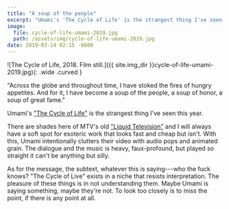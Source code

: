 ```yaml
---
title: "A soup of the people"
excerpt: "Umami's 'The Cycle of Life' is the strangest thing I've seen this year."
image:
  file: cycle-of-life-umami-2019.jpg
  path: /assets/img/cycle-of-life-umami-2019.jpg
date: 2019-03-14 02:15 -0800
---
```


![The Cycle of Life, 2018. Film still.]({{ site.img_dir }}cycle-of-life-umami-2019.jpg){: .wide .curved }

"Across the globe and throughout time, I have stoked the fires of hungry appetites. And for it, I have become a soup of the people, a soup of honor, a soup of great fame."

Umami's ["The Cycle of Life"](https://www.youtube.com/watch?v=uraG-z0grkc) is the strangest thing I've seen this year.

There are shades here of MTV's old ["Liquid Television"](https://www.youtube.com/results?search_query=mtv+liquid+television) and I will always have a soft spot for esoteric work that looks fast and cheap but isn't. With this, Umami intentionally clutters their video with audio pops and animated grain. The dialogue and the music is heavy, faux-profound, but played so straight it can't be anything but silly.

As for the message, the subtext, whatever this is saying---who the fuck knows? "The Cycle of Live" exists in a niche that resists interpretation. The pleasure of these things is in not understanding them. Maybe Umami is saying something, maybe they're not. To look too closely is to miss the point, if there is any point at all.
